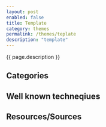 ```yaml
---
layout: post
enabled: false
title: Template
category: themes
permalink: /themes/teplate
description: "template"
---
```


{{ page.description }}

## Categories


## Well known techneqiues


## Resources/Sources